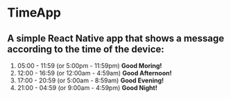 # TimeApp
## A simple **React Native** app that shows a message according to the time of the device:
1. 05:00 - 11:59 (or 5:00pm - 11:59pm) **Good Moring!**
2. 12:00 - 16:59 (or 12:00am - 4:59am) **Good Afternoon!**
3. 17:00 - 20:59 (or 5:00am - 8:59am) **Good Evening!**
4. 21:00 - 04:59 (or 9:00am - 4:59pm) **Good Night!**
